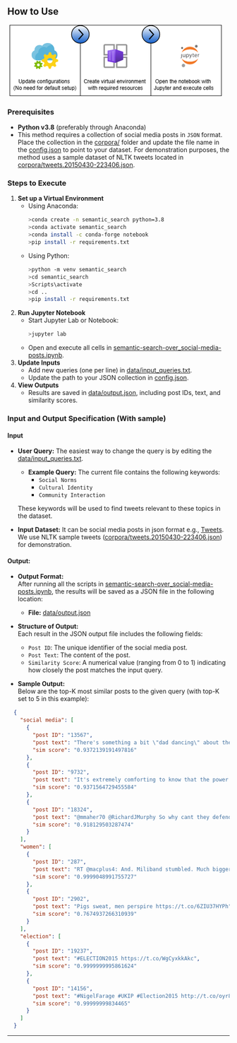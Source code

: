 ## How to Use

![alt semantic search how to use](semantic-search-how-to-use.png#center)



### Prerequisites
- **Python v3.8** (preferably through Anaconda)
- This method requires a collection of social media posts in `JSON` format. Place the collection in the [corpora/](https://github.com/BDA-KTS/semantic-search-over_social-media-posts/tree/main/corpora) folder and update the file name in the [config.json](https://github.com/BDA-KTS/semantic-search-over_social-media-posts/blob/main/config.json) to point to your dataset. For demonstration purposes, the method uses a sample dataset of NLTK tweets located in [corpora/tweets.20150430-223406.json](https://github.com/BDA-KTS/semantic-search-over_social-media-posts/blob/main/corpora/tweets.20150430-223406.json).
### Steps to Execute
1. **Set up a Virtual Environment**
   - Using Anaconda:
     ```bash
     >conda create -n semantic_search python=3.8
     >conda activate semantic_search
     >conda install -c conda-forge notebook
     >pip install -r requirements.txt
     ```
   - Using Python:
     ```bash
     >python -m venv semantic_search
     >cd semantic_search
     >Scripts\activate
     >cd ..
     >pip install -r requirements.txt
     ```
2. **Run Jupyter Notebook**
   - Start Jupyter Lab or Notebook:
     ```bash
     >jupyter lab
     ```
   - Open and execute all cells in [semantic-search-over_social-media-posts.ipynb](https://github.com/BDA-KTS/semantic-search-over_social-media-posts/blob/main/semantic-search-over_social-media-posts.ipynb).
3. **Update Inputs**
   - Add new queries (one per line) in [data/input_queries.txt](https://github.com/BDA-KTS/semantic-search-over_social-media-posts/blob/main/data/input_queries.txt).
   - Update the path to your JSON collection in [config.json](https://github.com/BDA-KTS/semantic-search-over_social-media-posts/blob/main/config.json).
4. **View Outputs**
   - Results are saved in [data/output.json](https://github.com/BDA-KTS/semantic-search-over_social-media-posts/blob/main/data/output.json), including post IDs, text, and similarity scores.
  
### Input and Output Specification (With sample)
#### **Input**
- **User Query:** The easiest way to change the query is by editing the [data/input_queries.txt](https://github.com/BDA-KTS/semantic-search-over_social-media-posts/blob/main/data/input_queries.txt).
  - **Example Query:** The current file contains the following keywords:  
    - `Social Norms`  
    - `Cultural Identity`  
    - `Community Interaction`

 
  These keywords will be used to find tweets relevant to these topics in the dataset.

- **Input Dataset:** It can be social media posts in json format e.g., [Tweets](https://developer.x.com/en/docs/x-api/data-dictionary/object-model/tweet). We use NLTK sample tweets ([corpora/tweets.20150430-223406.json](https://github.com/BDA-KTS/semantic-search-over_social-media-posts/blob/main/corpora/tweets.20150430-223406.json)) for demonstration.

#### **Output:**
- **Output Format:**  
  After running all the scripts in [semantic-search-over_social-media-posts.ipynb](https://github.com/BDA-KTS/semantic-search-over_social-media-posts/blob/main/semantic-search-over_social-media-posts.ipynb), the results will be saved as a JSON file in the following location:  
  - **File:** [data/output.json](https://github.com/BDA-KTS/semantic-search-over_social-media-posts/blob/main/data/output.json) 

- **Structure of Output:**  
  Each result in the JSON output file includes the following fields:  
  - `Post ID`: The unique identifier of the social media post.  
  - `Post Text`: The content of the post.  
  - `Similarity Score`: A numerical value (ranging from 0 to 1) indicating how closely the post matches the input query.  

- **Sample Output:**  
Below are the top-K most similar posts to the given query (with top-K set to 5 in this example):

```json
  {
    "social media": [
      {
        "post ID": "13567",
        "post text": "There's something a bit \"dad dancing\" about the way the Tories try to electioneer via social media https://t.co/WH0cmv76VD",
        "sim score": "0.9372139191497816"
      },
      {
        "post ID": "9732",
        "post text": "It's extremely comforting to know that the power of mainstream media has been diluted by social media? #SNP",
        "sim score": "0.9371564729455584"
      },
      {
        "post ID": "18324",
        "post text": "@mmaher70 @RichardJMurphy So why cant they defend the position thats just total incompetence constantly allow Tories to set agenda esp media",
        "sim score": "0.918129503287474"
      }
    ],
    "women": [
      {
        "post ID": "287",
        "post text": "RT @macplus4: And. Miliband stumbled. Much bigger issues to discuss - NHS, mental health, foodbanks, homelessness, usual cuts to women &amp; ch…",
        "sim score": "0.9999048991755727"
      },
      {
        "post ID": "2902",
        "post text": "Pigs sweat, men perspire https://t.co/6ZIU37HYPh",
        "sim score": "0.7674937266310939"
      }
    ],
    "election": [
      {
        "post ID": "19237",
        "post text": "#ELECTION2015 https://t.co/WgCyxkkAkc",
        "sim score": "0.9999999995861624"
      },
      {
        "post ID": "14156",
        "post text": "#NigelFarage #UKIP #Election2015 http://t.co/oyr8o5aJCv",
        "sim score": "0.99999999834465"
      }
    ]
  }
```


---
